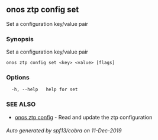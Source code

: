 ## onos ztp config set

Set a configuration key/value pair

### Synopsis

Set a configuration key/value pair

```
onos ztp config set <key> <value> [flags]
```

### Options

```
  -h, --help   help for set
```

### SEE ALSO

* [onos ztp config](onos_ztp_config.md)	 - Read and update the ztp configuration

###### Auto generated by spf13/cobra on 11-Dec-2019
